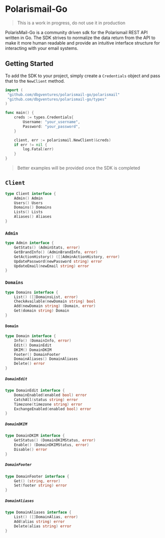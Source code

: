 # Polarismail-Go

> This is a work in progress, do not use it in production

PolarisMail-Go is a community driven sdk for the Polarismail REST API written in Go. The SDK strives to normalize the data return from the API to make it more human readable and provide an intuitive interface structure for interacting with your email systems.

## Getting Started

To add the SDK to your project, simply create a `Credentials` object and pass that to the `NewClient` method.

```go
import (
 "github.com/dbgventures/polarismail-go/polarismail"
 "github.com/dbgventures/polarismail-go/types"
)

func main() {
    creds := types.Credentials{
        Username: "your_username",
        Password: "your_password",
    }

    client, err := polarismail.NewClient(&creds)
    if err != nil {
        log.Fatal(err)
    }
}
```

> Better examples will be provided once the SDK is completed

## `Client`

```go
type Client interface {
    Admin() Admin
    Users() Users
    Domains() Domains
    Lists() Lists
    Aliases() Aliases
}
```

### `Admin`

```go
type Admin interface {
    GetStats() (AdminStats, error)
    GetBrandInfo() (AdminBrandInfo, error)
    GetActionHistory() ([]AdminActionHistory, error)
    UpdatePassword(newPassword string) error
    UpdateEmail(newEmail string) error
}
```

### `Domains`

```go
type Domains interface {
    List() ([]DomainsList, error)
    CheckAvailable(newDomain string) bool
    Add(newDomain string) (Domain, error)
    Get(domain string) Domain
}
```

#### `Domain`

```go
type Domain interface {
    Info() (DomainInfo, error)
    Edit() DomainEdit
    DKIM() DomainDKIM
    Footer() DomainFooter
    DomainAliases() DomainAliases
    Delete() error
}
```

##### `DomainEdit`

```go
type DomainEdit interface {
    DomainEnabled(enabled bool) error
    CatchAll(status string) error
    Timezone(timezone string) error
    ExchangeEnabled(enabled bool) error
}
```

##### `DomainDKIM`

```go
type DomainDKIM interface {
    GetStatus() (DomainDKIMStatus, error)
    Enable() (DomainDKIMStatus, error)
    Disable() error
}
```

##### `DomainFooter`

```go
type DomainFooter interface {
    Get() (string, error)
    Set(footer string) error
}
```

##### `DomainAliases`

```go
type DomainAliases interface {
    List() ([]DomainAlias, error)
    Add(alias string) error
    Delete(alias string) error
}
```
